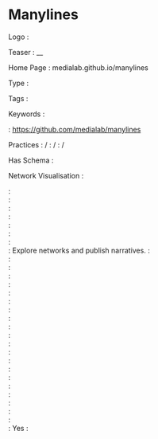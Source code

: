 # Manylines

Logo
:   ![]()

Teaser
:   __

Home Page
:   medialab.github.io/manylines 

Type
:   

Tags
:   

Keywords
:   

:   https://github.com/medialab/manylines

Practices
:    / 
:    / 
:    / 

Has Schema
:   

Network Visualisation
:   


:   
:   
:   
:   
:   
:   
:   
:   Explore networks and publish narratives.
:   
:   
:   
:   
:   
:   
:   
:   
:   
:   
:   
:   
:   
:   
:   
:   
:   
:   
:   
:   
:   
:   Yes
:   
